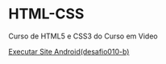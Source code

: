 # HTML-CSS
 Curso de HTML5 e CSS3 do Curso em Video

 <a href="https://gabicostt.github.io/HTML-CSS/DESAFIOS/desafio010-b/index.html" target="_blank">Executar Site Android(desafio010-b)</a>